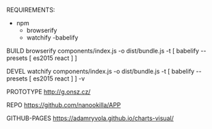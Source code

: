 REQUIREMENTS:
- npm
  - browserify
  - watchify
  -babelify

BUILD
browserify components/index.js -o dist/bundle.js -t [ babelify --presets [ es2015 react ] ]

DEVEL
watchify components/index.js -o dist/bundle.js -t [ babelify --presets [ es2015 react ] ] -v

PROTOTYPE
http://g.onsz.cz/

REPO
https://github.com/nanookilla/APP

GITHUB-PAGES https://adamryvola.github.io/charts-visual/
